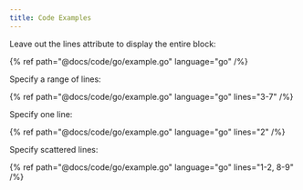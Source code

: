 ```yaml
---
title: Code Examples
---
```


Leave out the lines attribute to display the entire block:

{% ref path="@docs/code/go/example.go" language="go" /%}

Specify a range of lines:

{% ref path="@docs/code/go/example.go" language="go" lines="3-7" /%}

Specify one line:

{% ref path="@docs/code/go/example.go" language="go" lines="2" /%}

Specify scattered lines:

{% ref path="@docs/code/go/example.go" language="go" lines="1-2, 8-9" /%}
